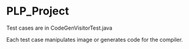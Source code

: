 # PLP_Project
Test cases are in CodeGenVisitorTest.java



Each test case manipulates image or generates code for the compiler.
